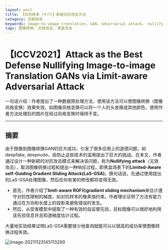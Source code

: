 ```yaml
---
layout: post
title: 【对抗样本（十六）】新颖对抗攻击方法
category: 文献阅读
keywords: image-to-image translation, GAN, adversarial attack， nullifying attack
tags: 图像转换, 无效攻击, 黑盒攻击
---
```


# 【ICCV2021】Attack as the Best Defense Nullifying Image-to-image Translation GANs via Limit-aware Adversarial Attack

一句话介绍：作者提出了一种数据预处理方法，使用该方法可以使图像转换（图像风格变换）效果失效，如图像风格变换可以将一个人的头发换成其他颜色，使用作者方法处理后的图片在经过风格变换时保持不变。

---

## 摘要

由于图像到图像转换GAN的巨大成功，引发了很多应用上的道德问题，如deepfake, deepnude，给防止这些技术的滥用提出了巨大的挑战。在本文，作者通过设计一种新颖的对抗攻击模式来解决该问题，称为**Nullifying attack**（无效攻击），取消图像转换过程和提出一种响应过程，即黑盒场景下的**Limited-Aware self-Guiding Gradient Sliding Attack(LaS-GSA)**。换句话说，先通过使用提出的LaS-GSA处理图像，然后任何有害的修改都将变得无效。

+ 首先，作者介绍了**limit-aware RGF**和**gradient sliding mechanism**来估计遵守对抗性限制的梯度，如对抗样本的像素值约束。作者理论证明了方法有能力通过在方向和长度上的投影来避免错误的发生。
+ 然后，从受害模型中提取了一种有效的自监督先验，目标图像可以很好地利用该先验信息并且知道梯度估计过程。

大量地实验结果证明LaS-GSA需要很少地查询就能可以以很高的成功率使图像转换过程失效。

![image-20211123145113290](https://gitee.com/freeneuro/PigBed/raw/master/img/image-20211123145113290.png)
